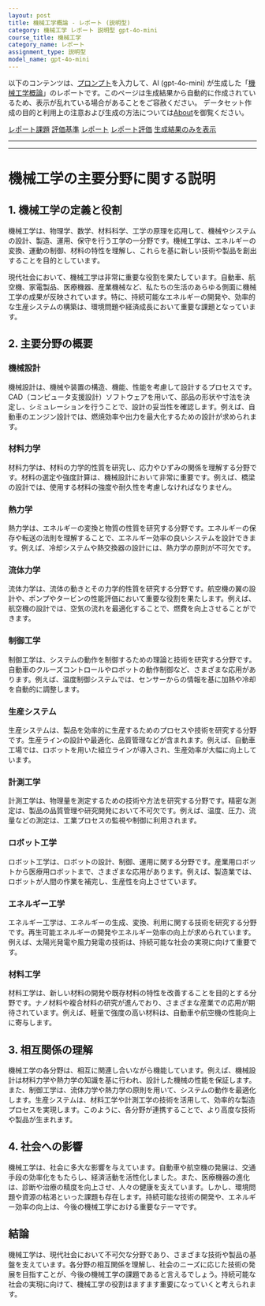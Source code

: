 ```yaml
---
layout: post
title: 機械工学概論 - レポート (説明型)
category: 機械工学 レポート 説明型 gpt-4o-mini
course_title: 機械工学
category_name: レポート
assignment_type: 説明型
model_name: gpt-4o-mini
---
```


以下のコンテンツは、[プロンプト](http://127.0.0.1:8000/generated/機械工学/gpt-4o-mini/prompt_レポート-説明型.md)を入力して、AI (gpt-4o-mini) が生成した「[機械工学概論](/contents/機械工学/)」のレポートです。このページは生成結果から自動的に作成されているため、表示が乱れている場合があることをご容赦ください。
データセット作成の目的と利用上の注意および生成の方法については[About](/About)を御覧ください。

[レポート課題](../レポート課題-説明型)
[評価基準](../評価基準-説明型)
[レポート](../レポート-説明型)
[レポート評価](../レポート評価-説明型)
[生成結果のみを表示](http://127.0.0.1:8000/generated/機械工学/gpt-4o-mini/レポート-説明型.md)
  

***
***
  
# 機械工学の主要分野に関する説明

## 1. 機械工学の定義と役割

機械工学は、物理学、数学、材料科学、工学の原理を応用して、機械やシステムの設計、製造、運用、保守を行う工学の一分野です。機械工学は、エネルギーの変換、運動の制御、材料の特性を理解し、これらを基に新しい技術や製品を創出することを目的としています。

現代社会において、機械工学は非常に重要な役割を果たしています。自動車、航空機、家電製品、医療機器、産業機械など、私たちの生活のあらゆる側面に機械工学の成果が反映されています。特に、持続可能なエネルギーの開発や、効率的な生産システムの構築は、環境問題や経済成長において重要な課題となっています。

## 2. 主要分野の概要

### 機械設計
機械設計は、機械や装置の構造、機能、性能を考慮して設計するプロセスです。CAD（コンピュータ支援設計）ソフトウェアを用いて、部品の形状や寸法を決定し、シミュレーションを行うことで、設計の妥当性を確認します。例えば、自動車のエンジン設計では、燃焼効率や出力を最大化するための設計が求められます。

### 材料力学
材料力学は、材料の力学的性質を研究し、応力やひずみの関係を理解する分野です。材料の選定や強度計算は、機械設計において非常に重要です。例えば、橋梁の設計では、使用する材料の強度や耐久性を考慮しなければなりません。

### 熱力学
熱力学は、エネルギーの変換と物質の性質を研究する分野です。エネルギーの保存や転送の法則を理解することで、エネルギー効率の良いシステムを設計できます。例えば、冷却システムや熱交換器の設計には、熱力学の原則が不可欠です。

### 流体力学
流体力学は、流体の動きとその力学的性質を研究する分野です。航空機の翼の設計や、ポンプやタービンの性能評価において重要な役割を果たします。例えば、航空機の設計では、空気の流れを最適化することで、燃費を向上させることができます。

### 制御工学
制御工学は、システムの動作を制御するための理論と技術を研究する分野です。自動車のクルーズコントロールやロボットの動作制御など、さまざまな応用があります。例えば、温度制御システムでは、センサーからの情報を基に加熱や冷却を自動的に調整します。

### 生産システム
生産システムは、製品を効率的に生産するためのプロセスや技術を研究する分野です。生産ラインの設計や最適化、品質管理などが含まれます。例えば、自動車工場では、ロボットを用いた組立ラインが導入され、生産効率が大幅に向上しています。

### 計測工学
計測工学は、物理量を測定するための技術や方法を研究する分野です。精密な測定は、製品の品質管理や研究開発において不可欠です。例えば、温度、圧力、流量などの測定は、工業プロセスの監視や制御に利用されます。

### ロボット工学
ロボット工学は、ロボットの設計、制御、運用に関する分野です。産業用ロボットから医療用ロボットまで、さまざまな応用があります。例えば、製造業では、ロボットが人間の作業を補完し、生産性を向上させています。

### エネルギー工学
エネルギー工学は、エネルギーの生成、変換、利用に関する技術を研究する分野です。再生可能エネルギーの開発やエネルギー効率の向上が求められています。例えば、太陽光発電や風力発電の技術は、持続可能な社会の実現に向けて重要です。

### 材料工学
材料工学は、新しい材料の開発や既存材料の特性を改善することを目的とする分野です。ナノ材料や複合材料の研究が進んでおり、さまざまな産業での応用が期待されています。例えば、軽量で強度の高い材料は、自動車や航空機の性能向上に寄与します。

## 3. 相互関係の理解

機械工学の各分野は、相互に関連し合いながら機能しています。例えば、機械設計は材料力学や熱力学の知識を基に行われ、設計した機械の性能を保証します。また、制御工学は、流体力学や熱力学の原則を用いて、システムの動作を最適化します。生産システムは、材料工学や計測工学の技術を活用して、効率的な製造プロセスを実現します。このように、各分野が連携することで、より高度な技術や製品が生まれます。

## 4. 社会への影響

機械工学は、社会に多大な影響を与えています。自動車や航空機の発展は、交通手段の効率化をもたらし、経済活動を活性化しました。また、医療機器の進化は、診断や治療の精度を向上させ、人々の健康を支えています。しかし、環境問題や資源の枯渇といった課題も存在します。持続可能な技術の開発や、エネルギー効率の向上は、今後の機械工学における重要なテーマです。

## 結論

機械工学は、現代社会において不可欠な分野であり、さまざまな技術や製品の基盤を支えています。各分野の相互関係を理解し、社会のニーズに応じた技術の発展を目指すことが、今後の機械工学の課題であると言えるでしょう。持続可能な社会の実現に向けて、機械工学の役割はますます重要になっていくと考えられます。
